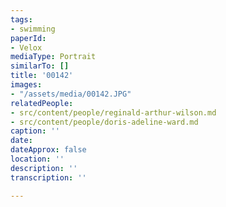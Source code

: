 ```yaml
---
tags:
- swimming
paperId:
- Velox
mediaType: Portrait
similarTo: []
title: '00142'
images:
- "/assets/media/00142.JPG"
relatedPeople:
- src/content/people/reginald-arthur-wilson.md
- src/content/people/doris-adeline-ward.md
caption: ''
date: 
dateApprox: false
location: ''
description: ''
transcription: ''

---
```


